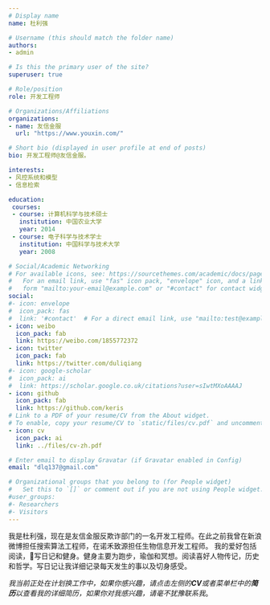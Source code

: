 ```yaml
---
# Display name
name: 杜利强

# Username (this should match the folder name)
authors:
- admin

# Is this the primary user of the site?
superuser: true

# Role/position
role: 开发工程师

# Organizations/Affiliations
organizations:
- name: 友信金服
  url: "https://www.youxin.com/"

# Short bio (displayed in user profile at end of posts)
bio: 开发工程师@友信金服。

interests:
- 风控系统和模型
- 信息检索

education:
 courses:
 - course: 计算机科学与技术硕士
   institution: 中国农业大学
   year: 2014
 - course: 电子科学与技术学士
   institution: 中国科学与技术大学
   year: 2008

# Social/Academic Networking
# For available icons, see: https://sourcethemes.com/academic/docs/page-builder/#icons
#   For an email link, use "fas" icon pack, "envelope" icon, and a link in the
#   form "mailto:your-email@example.com" or "#contact" for contact widget.
social:
#- icon: envelope
#  icon_pack: fas
#  link: '#contact'  # For a direct email link, use "mailto:test@example.org".
- icon: weibo
  icon_pack: fab
  link: https://weibo.com/1855772372
- icon: twitter
  icon_pack: fab
  link: https://twitter.com/duliqiang
#- icon: google-scholar
#  icon_pack: ai
#  link: https://scholar.google.co.uk/citations?user=sIwtMXoAAAAJ
- icon: github
  icon_pack: fab
  link: https://github.com/keris
# Link to a PDF of your resume/CV from the About widget.
# To enable, copy your resume/CV to `static/files/cv.pdf` and uncomment the lines below.
- icon: cv
  icon_pack: ai
  link: ../files/cv-zh.pdf

# Enter email to display Gravatar (if Gravatar enabled in Config)
email: "dlq137@gmail.com"

# Organizational groups that you belong to (for People widget)
#   Set this to `[]` or comment out if you are not using People widget.
#user_groups:
#- Researchers
#- Visitors
---
```


我是杜利强，现在是友信金服反欺诈部门的一名开发工程师。在此之前我曾在新浪微博担任搜索算法工程师，在诺禾致源担任生物信息开发工程师。
我的爱好包括阅读，写日记和健身。健身主要为跑步，瑜伽和冥想。阅读喜好人物传记，历史和哲学。写日记让我详细记录每天发生的事以及切身感受。

*我当前正处在计划换工作中，如果你感兴趣，请点击左侧的**CV**或者菜单栏中的**简历**以查看我的详细简历，如果你对我感兴趣，请毫不犹豫联系我*。
